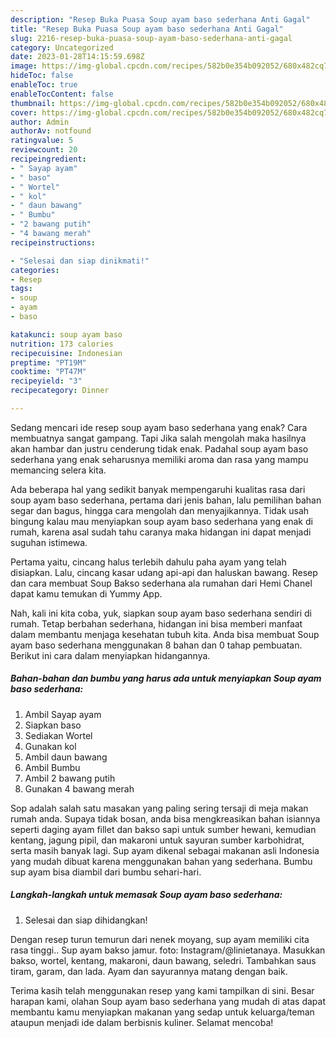 ```yaml
---
description: "Resep Buka Puasa Soup ayam baso sederhana Anti Gagal"
title: "Resep Buka Puasa Soup ayam baso sederhana Anti Gagal"
slug: 2216-resep-buka-puasa-soup-ayam-baso-sederhana-anti-gagal
category: Uncategorized
date: 2023-01-28T14:15:59.698Z
image: https://img-global.cpcdn.com/recipes/582b0e354b092052/680x482cq70/soup-ayam-baso-sederhana-foto-resep-utama.jpg
hideToc: false
enableToc: true
enableTocContent: false
thumbnail: https://img-global.cpcdn.com/recipes/582b0e354b092052/680x482cq70/soup-ayam-baso-sederhana-foto-resep-utama.jpg
cover: https://img-global.cpcdn.com/recipes/582b0e354b092052/680x482cq70/soup-ayam-baso-sederhana-foto-resep-utama.jpg
author: Admin
authorAv: notfound
ratingvalue: 5
reviewcount: 20
recipeingredient:
- " Sayap ayam"
- " baso"
- " Wortel"
- " kol"
- " daun bawang"
- " Bumbu"
- "2 bawang putih"
- "4 bawang merah"
recipeinstructions:

- "Selesai dan siap dinikmati!"
categories:
- Resep
tags:
- soup
- ayam
- baso

katakunci: soup ayam baso 
nutrition: 173 calories
recipecuisine: Indonesian
preptime: "PT19M"
cooktime: "PT47M"
recipeyield: "3"
recipecategory: Dinner

---
```



Sedang mencari ide resep soup ayam baso sederhana yang enak? Cara membuatnya sangat gampang. Tapi Jika salah mengolah maka hasilnya akan hambar dan justru cenderung tidak enak. Padahal soup ayam baso sederhana yang enak seharusnya memiliki aroma dan rasa yang mampu memancing selera kita.


Ada beberapa hal yang sedikit banyak mempengaruhi kualitas rasa dari soup ayam baso sederhana, pertama dari jenis bahan, lalu pemilihan bahan segar dan bagus, hingga cara mengolah dan menyajikannya. Tidak usah bingung kalau mau menyiapkan soup ayam baso sederhana yang enak di rumah, karena asal sudah tahu caranya maka hidangan ini dapat menjadi suguhan istimewa.

Pertama yaitu, cincang halus terlebih dahulu paha ayam yang telah disiapkan. Lalu, cincang kasar udang api-api dan haluskan bawang. Resep dan cara membuat Soup Bakso sederhana ala rumahan dari Hemi Chanel dapat kamu temukan di Yummy App.


Nah, kali ini kita coba, yuk, siapkan soup ayam baso sederhana sendiri di rumah. Tetap berbahan sederhana, hidangan ini bisa memberi manfaat dalam membantu menjaga kesehatan tubuh kita. Anda bisa membuat Soup ayam baso sederhana menggunakan 8 bahan dan 0 tahap pembuatan. Berikut ini cara dalam menyiapkan hidangannya.

<!--inarticleads1-->

##### Bahan-bahan dan bumbu yang harus ada untuk menyiapkan Soup ayam baso sederhana:

1. Ambil  Sayap ayam
1. Siapkan  baso
1. Sediakan  Wortel
1. Gunakan  kol
1. Ambil  daun bawang
1. Ambil  Bumbu
1. Ambil 2 bawang putih
1. Gunakan 4 bawang merah


Sop adalah salah satu masakan yang paling sering tersaji di meja makan rumah anda. Supaya tidak bosan, anda bisa mengkreasikan bahan isiannya seperti daging ayam fillet dan bakso sapi untuk sumber hewani, kemudian kentang, jagung pipil, dan makaroni untuk sayuran sumber karbohidrat, serta masih banyak lagi. Sup ayam dikenal sebagai makanan asli Indonesia yang mudah dibuat karena menggunakan bahan yang sederhana. Bumbu sup ayam bisa diambil dari bumbu sehari-hari. 

<!--inarticleads2-->

##### Langkah-langkah untuk memasak Soup ayam baso sederhana:


1. Selesai dan siap dihidangkan!

Dengan resep turun temurun dari nenek moyang, sup ayam memiliki cita rasa tinggi.. Sup ayam bakso jamur. foto: Instagram/@linietanaya. Masukkan bakso, wortel, kentang, makaroni, daun bawang, seledri. Tambahkan saus tiram, garam, dan lada. Ayam dan sayurannya matang dengan baik. 

Terima kasih telah menggunakan resep yang kami tampilkan di sini. Besar harapan kami, olahan Soup ayam baso sederhana yang mudah di atas dapat membantu kamu menyiapkan makanan yang sedap untuk keluarga/teman ataupun menjadi ide dalam berbisnis kuliner. Selamat mencoba!
